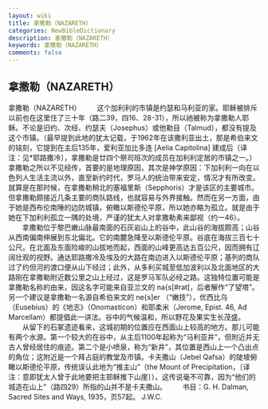 ```yaml
---
layout: wiki
title: 拿撒勒（NAZARETH）
categories: NewBibleDictionary
description: 拿撒勒（NAZARETH）
keywords: 拿撒勒（NAZARETH）
comments: false
---
```


## 拿撒勒（NAZARETH）



拿撒勒（NAZARETH）
　　这个加利利的市镇是约瑟和马利亚的家。耶稣被排斥以前也在这里住了三十年（路二39，四16、28-31），所以祂被称为拿撒勒人耶稣。不论是旧约、次经、约瑟夫（Josephus）或他勒目（Talmud），都没有提及这个市镇。（最早提到此地的犹太记载，于1962年在该撒利亚出土，那是希伯来文的铭刻，它提到在主后135年，爱利亚加比多连 [Aelia Capitolina] 建成后〔译注：见*耶路撒冷〕，拿撒勒是廿四个祭司班次的成员在加利利定居的市镇之一。）拿撒勒之所以不见经传，首要的是地理原因，其次是神学原因：下加利利一向在以色列人生活主流以外，直至新约时代，罗马人的统治带来安定，情况才有所改变。就算是在那时候，在拿撒勒稍北的塞福里斯（Sepphoris）才是该区的主要城市。但拿撒勒颇接近几条主要的商队路线，也就容易与外界接触。然而在另一方面，由于她是西布伦南陲的边防城镇，俯瞰以斯德伦平原，所以她亦略为孤立。就是由于她在下加利利孤立一隅的处境，严谨的犹太人对拿撒勒素来鄙视（约一46）。
　　拿撒勒位于黎巴嫩山脉最南面的石灰岩山上的谷中，此山谷的海拔颇高；山谷从西南偏南伸展到东北偏北。它的南麓急降至以斯德伦平原。谷底在海拔三百七十公尺。在北面及东面险峻的山拔地而起，西面的山峰更高达五百公尺，因而拥有辽阔壮观的视野。通达耶路撒冷及埃及的大路在南边进入以斯德伦平原；基列的商队过了约但河的渡口便从山下经过；此外，从多利买城至低加波利以及北面地区的大路刚在拿撒勒附近数公里之山上经过，这是罗马军队必经之路。这独特位置可能是拿撒勒名称的由来，因这名字可能来自亚兰文的 na{s[#rat[，后者解作“了望塔”。另一个建议是拿撒勒一名源自希伯来文的 ne{s]er （“嫩技”），优西比乌（Eusebius）的《地志》（Onomasticon）和耶柔米（Jerome, Epist. 46, Ad Marcellam）都提倡此一讲法。谷中的气候温和，所以野花及果实生长茂盛。
　　从留下的石冢遗迹看来，这城初期的位置应在西面山上较高的地方。那儿可能有两个水源。第一个较大的在谷中，从主后1100年起称为“马利亚井”，但附近并无古人曾经居住的痕迹。第二个是小喷泉，称为“新井”，其位置是西山上一个凸出点的角位；这附近是一个拜占庭的教堂及市镇。卡夫撒山（Jebel Qafsa）的陡坡俯瞰以斯德伦平原，传统误认此地为“推主山”（the Mount of Precipitation，〔译注：意即犹太人曾于此地要把主耶稣推下山崖〕）。这传说毫不可靠，因为“他们的城造在山上”（路四29）所指的山并不是卡夫撒山。
　　书目：G. H. Dalman, Sacred Sites and Ways, 1935，页57起。
J.W.C.




